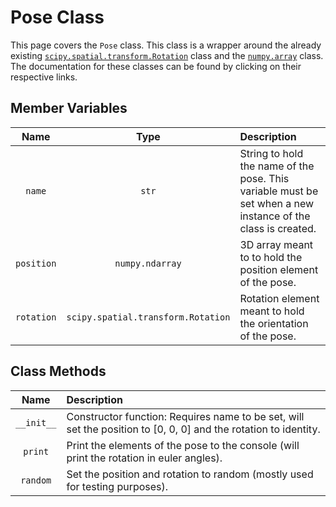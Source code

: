 # Pose Class

This page covers the `Pose` class. This class is a wrapper around the already existing [`scipy.spatial.transform.Rotation`](https://docs.scipy.org/doc/scipy/reference/generated/scipy.spatial.transform.Rotation.html) class and the [`numpy.array`](https://numpy.org/doc/stable/reference/generated/numpy.array.html) class. The documentation for these classes can be found by clicking on their respective links.

## Member Variables

| Name | Type | Description |
| :--: | :--: | :---------- |
| `name` | `str` | String to hold the name of the pose. This variable must be set when a new instance of the class is created. |
| `position` | `numpy.ndarray` | 3D array meant to to hold the position element of the pose. |
| `rotation` | `scipy.spatial.transform.Rotation` | Rotation element meant to hold the orientation of the pose. |

## Class Methods

| Name | Description |
| :--: | :---------- |
| `__init__` | Constructor function: Requires name to be set, will set the position to [0, 0, 0] and the rotation to identity. |
| `print` | Print the elements of the pose to the console (will print the rotation in euler angles). |
| `random` | Set the position and rotation to random (mostly used for testing purposes). |